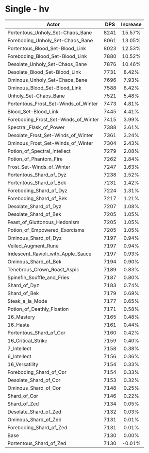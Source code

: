 # Single - hv
| Actor | DPS | Increase |
|---|:---:|:---:|
|Portentous_Unholy_Set-Chaos_Bane|8241|15.57%|
|Foreboding_Unholy_Set-Chaos_Bane|8061|13.05%|
|Portentous_Blood_Set-Blood_Link|8023|12.53%|
|Foreboding_Blood_Set-Blood_Link|7880|10.52%|
|Desolate_Unholy_Set-Chaos_Bane|7876|10.46%|
|Desolate_Blood_Set-Blood_Link|7731|8.42%|
|Ominous_Unholy_Set-Chaos_Bane|7696|7.93%|
|Ominous_Blood_Set-Blood_Link|7588|6.42%|
|Unholy_Set-Chaos_Bane|7521|5.48%|
|Portentous_Frost_Set-Winds_of_Winter|7473|4.81%|
|Blood_Set-Blood_Link|7445|4.41%|
|Foreboding_Frost_Set-Winds_of_Winter|7415|3.99%|
|Spectral_Flask_of_Power|7388|3.61%|
|Desolate_Frost_Set-Winds_of_Winter|7361|3.24%|
|Ominous_Frost_Set-Winds_of_Winter|7304|2.43%|
|Potion_of_Spectral_Intellect|7279|2.08%|
|Potion_of_Phantom_Fire|7262|1.84%|
|Frost_Set-Winds_of_Winter|7247|1.63%|
|Portentous_Shard_of_Dyz|7238|1.52%|
|Portentous_Shard_of_Bek|7231|1.42%|
|Foreboding_Shard_of_Dyz|7224|1.31%|
|Foreboding_Shard_of_Bek|7217|1.21%|
|Desolate_Shard_of_Dyz|7207|1.08%|
|Desolate_Shard_of_Bek|7205|1.05%|
|Feast_of_Gluttonous_Hedonism|7205|1.05%|
|Potion_of_Empowered_Exorcisms|7205|1.05%|
|Ominous_Shard_of_Dyz|7197|0.94%|
|Veiled_Augment_Rune|7197|0.94%|
|Iridescent_Ravioli_with_Apple_Sauce|7197|0.93%|
|Ominous_Shard_of_Bek|7194|0.90%|
|Tenebrous_Crown_Roast_Aspic|7189|0.83%|
|Spinefin_Souffle_and_Fries|7187|0.80%|
|Shard_of_Dyz|7183|0.74%|
|Shard_of_Bek|7179|0.69%|
|Steak_a_la_Mode|7177|0.65%|
|Potion_of_Deathly_Fixation|7171|0.58%|
|16_Mastery|7165|0.48%|
|16_Haste|7161|0.44%|
|Portentous_Shard_of_Cor|7160|0.42%|
|16_Critical_Strike|7159|0.40%|
|7_Intellect|7158|0.38%|
|6_Intellect|7156|0.36%|
|16_Versatility|7154|0.33%|
|Foreboding_Shard_of_Cor|7154|0.33%|
|Desolate_Shard_of_Cor|7153|0.32%|
|Ominous_Shard_of_Cor|7148|0.25%|
|Shard_of_Cor|7146|0.22%|
|Shard_of_Zed|7134|0.05%|
|Desolate_Shard_of_Zed|7132|0.03%|
|Ominous_Shard_of_Zed|7131|0.01%|
|Foreboding_Shard_of_Zed|7131|0.01%|
|Base|7130|0.00%|
|Portentous_Shard_of_Zed|7130|-0.01%|
